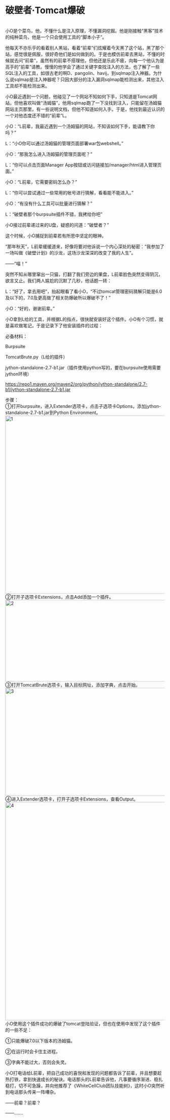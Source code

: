 <h1>破壁者·Tomcat爆破</h1><br/>
小O是个菜鸟，他，不懂什么是注入原理，不懂漏洞挖掘。他是刚接触“黑客”技术的纯种菜鸟，他是一个只会使用工具的“脚本小子”。

他每天不亦乐乎的看着别人黑站，看着“前辈”们炫耀着今天黑了这个站，黑了那个站，感觉很是佩服，很好奇他们是如何做到的。于是也模仿前辈去黑站，不懂的时候就去问“前辈”，虽然有的前辈不搭理他，但他还是乐此不疲，向每一个他认为是高手的“前辈”请教。慢慢的他学会了通过关键字查找注入的方法，也了解了一些SQL注入的工具，如很古老的啊D、pangolin、havij，到sqlmap注入神器。为什么说sqlmap是注入神器呢？只因大部分的注入漏洞sqlmap能检测出来，其他注入工具却不能检测出来。

小O最近遇到一个问题，他碰见了一个网站不知如何下手，只知道是Tomcat网站，但他喜欢叫做“汤姆猫”，他用sqlmap跑了一下没找到注入，只能留在汤姆猫网站主页那里，有一些说明文档，但他不知道如何入手。于是，他找到最近认识的一个对他态度还不错的“前辈”L。

小O：“L前辈，我最近遇到一个汤姆猫的网站，不知该如何下手，能请教下你吗？”

L：“小O你可以通过汤姆猫的管理页面部署war包webshell。”

小O：“那我怎么进入汤姆猫的管理页面呢？”

L：“你可以点击页面Manager App按钮或访问链接加/manager/html进入管理页面。”

小O：“L前辈，它需要密码怎么办？”

L：“你可以尝试通过一些常用的帐号进行猜解，看看能不能进入。”

小O：“有没有什么工具可以批量进行猜解？”

L：“破壁者那个burpsuite插件不错，我拷给你吧”

小O接过前辈递过来的U盘，疑惑的问道：“破壁者？”

这个时候，小O捕捉到前辈若有所思中坚定的眼神。

“那年秋天”，L前辈缓缓道来，好像将要对他诉说一个内心深处的秘密：“我参加了一场叫做《破壁计划》的沙龙，这场沙龙深深的改变了我的人生”。

——“喵！”

突然不知从哪里窜出一只猫，打翻了我们旁边的果盘，L前辈脸色突然变得阴沉，欲言又止。我们两人尴尬的沉默了几秒，他话题一转：

L：“好了，拿去用吧”，抬起眼看了看小O，“不过tomcat管理密码猜解只能是6.0及以下的，7.0及更高做了相关防爆破所以爆破不了！”

小O：“好的，谢谢前辈。”

小O拿到L给的工具，并根据L的指点，很快就安装好这个插件。小O有个习惯，就是喜欢做笔记，于是记录下了他安装插件的过程：

必备材料：

Burpsuite

TomcatBrute.py（L给的插件）

jython-standalone-2.7-b1.jar（插件使用python写的，要在burpsuite使用需要jython环境）

https://repo1.maven.org/maven2/org/python/jython-standalone/2.7-b1/jython-standalone-2.7-b1.jar

步骤：<br/>
①打开burpsuite，进入Extender选项卡，点击子选项卡Options，添加jython-standalone-2.7-b1.jar到Python Environment。<br/>
<img  src="http://www.whitecell-club.org/wp-content/uploads/2016/09/1.jpg" alt="1" width="842" height="563"><br/>
②打开子选项卡Extensions，点击Add添加一个插件。<br/>
<img  src="http://www.whitecell-club.org/wp-content/uploads/2016/09/2.jpg" alt="2" width="700" height="258"><br/>
③打开TomcatBrute选项卡，输入目标网址，添加字典，点击开始。<br/>
<img src="http://www.whitecell-club.org/wp-content/uploads/2016/09/3.jpg" alt="3" width="763" height="341"><br/>
④进入Extender选项卡，打开子选项卡Extensions，查看Output。<br/>
<img src="http://www.whitecell-club.org/wp-content/uploads/2016/09/4.jpg" alt="4" width="683" height="690"><br/>
小O使用这个插件成功的爆破了tomcat登陆验证，但也在使用中发现了这个插件的一些不足：<br/>

①只能爆破7.0以下版本的汤姆猫。<br/>

②在运行时会卡住主进程。<br/>

③字典不能过大，否则会失灵。<br/>

 

小O打电话给L前辈，把自己成功的喜悦和发现的问题都告诉了前辈，并且想要趁热打铁，拿到快速成长的秘诀。电话那头的L前辈告诉他，凡事要循序渐进、稳扎稳打，切不可急躁，并向他推荐了《WhiteCellClub团队技能树》，这时小O突然听到电话那头传来一阵嘈杂。

——前辈？前辈？

——…….

